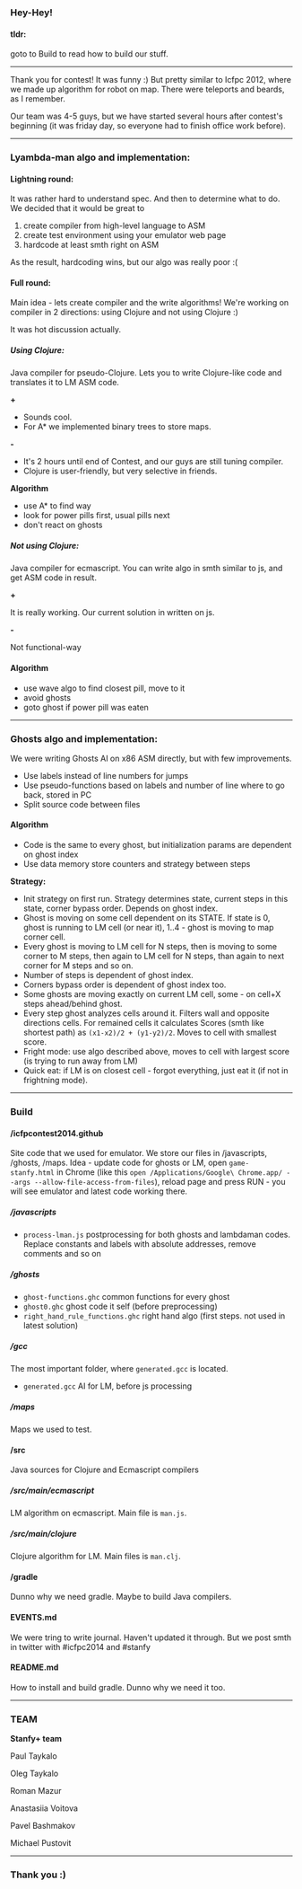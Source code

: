 ### Hey-Hey!


#### tldr:

goto to Build to read how to build our stuff.

-------------
Thank you for contest! It was funny :) But pretty similar to Icfpc 2012, where we made up algorithm for robot on map. There were teleports and beards, as I remember.


Our team was 4-5 guys, but we have started several hours after contest's beginning (it was friday day, so everyone had to finish office work before).

-------------
### Lyambda-man algo and implementation:

#### Lightning round:
It was rather hard to understand spec. And then to determine what to do. We decided that it would be great to 
1. create compiler from high-level language to ASM
2. create test environment using your emulator web page
3. hardcode at least smth right on ASM

As the result, hardcoding wins, but our algo was really poor :(


#### Full round:
Main idea - lets create compiler and the write algorithms! We're working on compiler in 2 directions: using Clojure and not using Clojure :)

It was hot discussion actually.

##### Using Clojure:
Java compiler for pseudo-Clojure. Lets you to write Clojure-like code and translates it to LM ASM code.

**+**

* Sounds cool.
* For A* we implemented binary trees to store maps. 

**-**

* It's 2 hours until end of Contest, and our guys are still tuning compiler.
* Clojure is user-friendly, but very selective in friends.


**Algorithm**

* use A* to find way
* look for power pills first, usual pills next
* don't react on ghosts


##### Not using Clojure:

Java compiler for ecmascript. You can write algo in smth similar to js, and get ASM code in result.

**+**

It is really working. Our current solution in written on js.

**-**

Not functional-way


#### Algorithm

* use wave algo to find closest pill, move to it
* avoid ghosts
* goto ghost if power pill was eaten


-------------
### Ghosts algo and implementation:

We were writing Ghosts AI on x86 ASM directly, but with few improvements.

* Use labels instead of line numbers for jumps
* Use pseudo-functions based on labels and number of line where to go back, stored in PC
* Split source code between files

#### Algorithm
* Code is the same to every ghost, but initialization params are dependent on ghost index
* Use data memory store counters and strategy between steps

**Strategy:**

* Init strategy on first run. Strategy determines state, current steps in this state, corner bypass order. Depends on ghost index. 
* Ghost is moving on some cell dependent on its STATE. If state is 0, ghost is running to LM cell (or near it), 1..4 - ghost is moving to map corner cell.
* Every ghost is moving to LM cell for N steps, then is moving to some corner to M steps, then again to LM cell for N steps, than again to next corner for M steps and so on.
* Number of steps is dependent of ghost index.
* Corners bypass order is dependent of ghost index too.
* Some ghosts are moving exactly on current LM cell, some - on cell+X steps ahead/behind ghost.
* Every step ghost analyzes cells around it. Filters wall and opposite directions cells. For remained cells it calculates Scores (smth like shortest path) as `(x1-x2)/2 + (y1-y2)/2`. Moves to cell with smallest score.
* Fright mode: use algo described above, moves to cell with largest score (is trying to run away from LM)
* Quick eat: if LM is on closest cell - forgot everything, just eat it (if not in frightning mode).  



-------------
### Build

#### /icfpcontest2014.github

Site code that we used for emulator. We store our files in /javascripts, /ghosts, /maps. Idea - update code for ghosts or LM, open `game-stanfy.html` in Chrome (like this `open /Applications/Google\ Chrome.app/ --args --allow-file-access-from-files`), reload page and press RUN - you will see emulator and latest code working there.  


##### /javascripts
* `process-lman.js`  postprocessing for both ghosts and lambdaman codes. Replace constants and labels with absolute addresses, remove comments and so on

##### /ghosts
* `ghost-functions.ghc` common functions for every ghost
* `ghost0.ghc` ghost code it self (before preprocessing)
* `right_hand_rule_functions.ghc` right hand algo (first steps. not used in latest solution)


##### /gcc
The most important folder, where `generated.gcc` is located.
* `generated.gcc`  AI for LM, before js processing


##### /maps
Maps we used to test.


#### /src
Java sources for Clojure and Ecmascript compilers

##### /src/main/ecmascript
LM algorithm on ecmascript. Main file is `man.js`.


##### /src/main/clojure
Clojure algorithm for LM. Main files is `man.clj`.


#### /gradle
Dunno why we need gradle. Maybe to build Java compilers.


#### EVENTS.md
We were tring to write journal. Haven't updated it through. But we post smth in twitter with #icfpc2014 and #stanfy

#### README.md
How to install and build gradle. Dunno why we need it too. 

--------------
### TEAM
**Stanfy+ team**

Paul Taykalo

Oleg Taykalo

Roman Mazur

Anastasiia Voitova

Pavel Bashmakov

Michael Pustovit 


--------------
### Thank you :)

